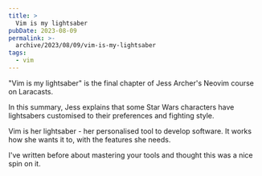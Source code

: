 ```yaml
---
title: >
  Vim is my lightsaber
pubDate: 2023-08-09
permalink: >-
  archive/2023/08/09/vim-is-my-lightsaber
tags:
  - vim
---
```


"Vim is my lightsaber" is the final chapter of Jess Archer's Neovim course on Laracasts.

In this summary, Jess explains that some Star Wars characters have lightsabers customised to their preferences and fighting style.

Vim is her lightsaber - her personalised tool to develop software. It works how she wants it to, with the features she needs.

I've written before about mastering your tools and thought this was a nice spin on it.
